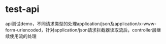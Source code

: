 # test-api
api测试demo，不同请求类型的处理application/json及application/x-www-form-urlencoded，针对application/json请求拦截器读取流后，controller层继续使用流的处理
